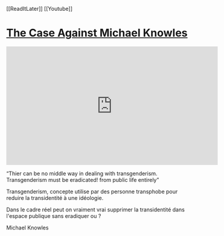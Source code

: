 [[ReadItLater]] [[Youtube]]

# [The Case Against Michael Knowles](https://www.youtube.com/watch?v=Ggpe_JrYy-A)

<iframe width="560" height="315" src="https://www.youtube.com/embed/" title="YouTube video player" frameborder="0" allow="accelerometer; autoplay; clipboard-write; encrypted-media; gyroscope; picture-in-picture" allowfullscreen></iframe>

“Thier can be no middle way in dealing with transgenderism. Transgenderism must be eradicated! from public life entirely” 

Transgenderism,  concepte utilise par des personne transphobe pour reduire la transidentité à une idéologie. 


Dans le cadre réel peut on vraiment vrai supprimer la transidentité dans l'espace publique sans eradiquer ou  ?



Michael Knowles